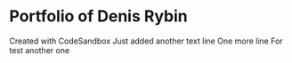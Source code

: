 # Portfolio of Denis Rybin
Created with CodeSandbox
Just added another text line
One more line
For test another one
